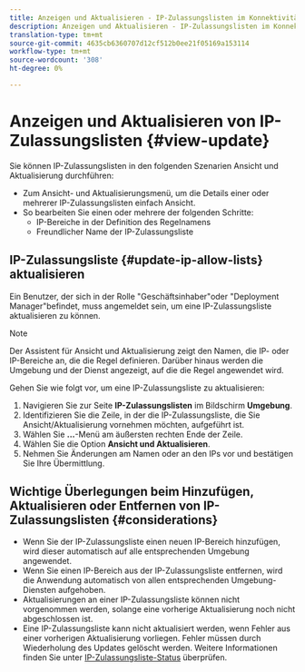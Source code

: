 ```yaml
---
title: Anzeigen und Aktualisieren - IP-Zulassungslisten im Konnektivitäts-Manager
description: Anzeigen und Aktualisieren - IP-Zulassungslisten im Konnektivitäts-Manager
translation-type: tm+mt
source-git-commit: 4635cb6360707d12cf512b0ee21f05169a153114
workflow-type: tm+mt
source-wordcount: '308'
ht-degree: 0%

---
```



# Anzeigen und Aktualisieren von IP-Zulassungslisten {#view-update}

Sie können IP-Zulassungslisten in den folgenden Szenarien Ansicht und Aktualisierung durchführen:

* Zum Ansicht- und Aktualisierungsmenü, um die Details einer oder mehrerer IP-Zulassungslisten einfach Ansicht.
* So bearbeiten Sie einen oder mehrere der folgenden Schritte:
   * IP-Bereiche in der Definition des Regelnamens
   * Freundlicher Name der IP-Zulassungsliste

## IP-Zulassungsliste {#update-ip-allow-lists} aktualisieren


Ein Benutzer, der sich in der Rolle &quot;Geschäftsinhaber&quot;oder &quot;Deployment Manager&quot;befindet, muss angemeldet sein, um eine IP-Zulassungsliste aktualisieren zu können.

>[!NOTE]
>Der Assistent für Ansicht und Aktualisierung zeigt den Namen, die IP- oder IP-Bereiche an, die die Regel definieren. Darüber hinaus werden die Umgebung und der Dienst angezeigt, auf die die Regel angewendet wird.

Gehen Sie wie folgt vor, um eine IP-Zulassungsliste zu aktualisieren:

1. Navigieren Sie zur Seite **IP-Zulassungslisten** im Bildschirm **Umgebung**.
1. Identifizieren Sie die Zeile, in der die IP-Zulassungsliste, die Sie Ansicht/Aktualisierung vornehmen möchten, aufgeführt ist.
1. Wählen Sie **...**-Menü am äußersten rechten Ende der Zeile.
1. Wählen Sie die Option **Ansicht und Aktualisieren**.
1. Nehmen Sie Änderungen am Namen oder an den IPs vor und bestätigen Sie Ihre Übermittlung.

## Wichtige Überlegungen beim Hinzufügen, Aktualisieren oder Entfernen von IP-Zulassungslisten {#considerations}

* Wenn Sie der IP-Zulassungsliste einen neuen IP-Bereich hinzufügen, wird dieser automatisch auf alle entsprechenden Umgebung angewendet.
* Wenn Sie einen IP-Bereich aus der IP-Zulassungsliste entfernen, wird die Anwendung automatisch von allen entsprechenden Umgebung-Diensten aufgehoben.
* Aktualisierungen an einer IP-Zulassungsliste können nicht vorgenommen werden, solange eine vorherige Aktualisierung noch nicht abgeschlossen ist.
* Eine IP-Zulassungsliste kann nicht aktualisiert werden, wenn Fehler aus einer vorherigen Aktualisierung vorliegen. Fehler müssen durch Wiederholung des Updates gelöscht werden.
Weitere Informationen finden Sie unter [IP-Zulassungsliste-Status](/help/implementing/cloud-manager/ip-allow-lists/check-ip-allow-list-status.md) überprüfen.